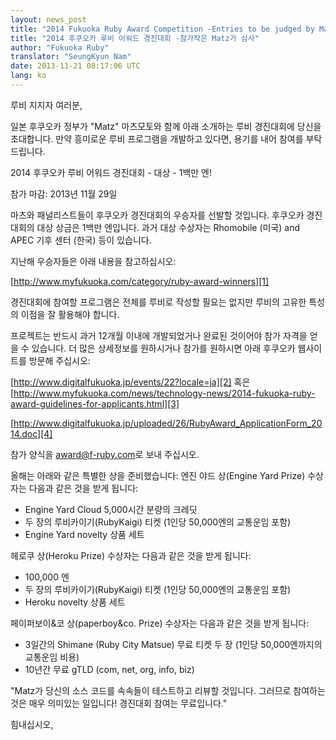 ```yaml
---
layout: news_post
title: "2014 Fukuoka Ruby Award Competition -Entries to be judged by Matz"
title: "2014 후쿠오카 루비 어워드 경진대회 -참가작은 Matz가 심사"
author: "Fukuoka Ruby"
translator: "SeungKyun Nam"
date: 2013-11-21 08:17:06 UTC
lang: ko
---
```


루비 지지자 여러분,

일본 후쿠오카 정부가 "Matz" 마츠모토와 함께 아래 소개하는 루비 경진대회에 당신을 초대합니다. 만약 흥미로운 루비 프로그램을 개발하고 있다면, 용기를 내어 참여를 부탁드립니다.

2014 후쿠오카 루비 어워드 경진대회 - 대상 - 1백만 엔!

참가 마감: 2013년 11월 29일

마츠와 패널리스트들이 후쿠오카 경진대회의 우승자를 선발할 것입니다.
후쿠오카 경진대회의 대상 상금은 1백만 엔입니다. 과거 대상 수상자는 Rhomobile (미국) and APEC 기후 센터 (한국) 등이 있습니다.

지난해 우승자들은 아래 내용을 참고하십시오:

[http://www.myfukuoka.com/category/ruby-award-winners][1]

경진대회에 참여할 프로그램은 전체를 루비로 작성할 필요는 없지만 루비의 고유한 특성의 이점을 잘 활용해야 합니다.

프로젝트는 반드시 과거 12개월 이내에 개발되었거나 완료된 것이어야 참가 자격을 얻을 수 있습니다. 더 많은 상세정보를 원하시거나 참가를 원하시면 아래 후쿠오카 웹사이트를 방문해 주십시오:

[http://www.digitalfukuoka.jp/events/22?locale=ja][2]
혹은
[http://www.myfukuoka.com/news/technology-news/2014-fukuoka-ruby-award-guidelines-for-applicants.html][3]

[http://www.digitalfukuoka.jp/uploaded/26/RubyAward_ApplicationForm_2014.doc][4]

참가 양식을 [award@f-ruby.com][5]로 보내 주십시오.

올해는 아래와 같은 특별한 상을 준비했습니다:
엔진 야드 상(Engine Yard Prize) 수상자는 다음과 같은 것을 받게 됩니다:

* Engine Yard Cloud 5,000시간 분량의 크레딧
* 두 장의 루비카이기(RubyKaigi) 티켓 (1인당 50,000엔의 교통운임 포함)
* Engine Yard novelty 상품 세트

헤로쿠 상(Heroku Prize) 수상자는 다음과 같은 것을 받게 됩니다:

* 100,000 엔
* 두 장의 루비카이기(RubyKaigi) 티켓 (1인당 50,000엔의 교통운임 포함)
* Heroku novelty 상품 세트

페이퍼보이&코 상(paperboy&co. Prize) 수상자는 다음과 같은 것을 받게 됩니다:

* 3일간의 Shimane (Ruby City Matsue) 무료 티켓 두 장 (1인당 50,000엔까지의 교통운임 비용)
* 10년간 무료 gTLD (com, net, org, info, biz)

"Matz가 당신의 소스 코드를 속속들이 테스트하고 리뷰할 것입니다. 그러므로 참여하는 것은 매우 의미있는 일입니다! 경진대회 참여는 무료입니다."

힘내십시오,

[1]: http://www.myfukuoka.com/category/ruby-award-winners
[2]: http://www.digitalfukuoka.jp/events/22?locale=ja
[3]: http://www.myfukuoka.com/news/technology-news/2014-fukuoka-ruby-award-guidelines-for-applicants.html
[4]: http://www.digitalfukuoka.jp/uploaded/26/RubyAward_ApplicationForm_2014.doc
[5]: mailto:award@f-ruby.com
